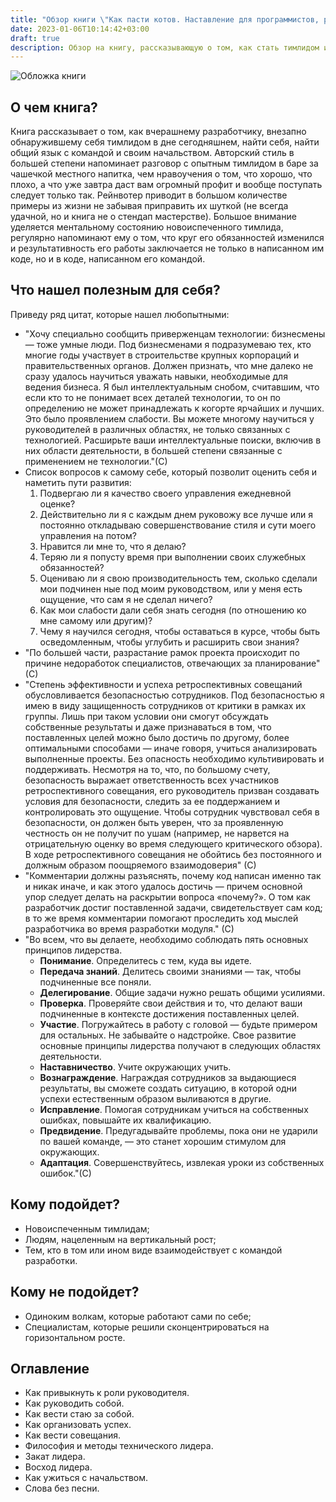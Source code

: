 ```yaml
---
title: "Обзор книги \"Как пасти котов. Наставление для программистов, руководящих другими программистами\" Д. Рейнвотер"
date: 2023-01-06T10:14:42+03:00
draft: true
description: Обзор на книгу, рассказывающую о том, как стать тимлидом и не облажаться (или облажаться).
---
```


![Обложка книги](/assets/images/book7.jpg)

## О чем книга?

Книга рассказывает о том, как вчерашнему разработчику, внезапно обнаружившему себя тимлидом в дне сегодняшнем, найти себя, найти общий язык с командой и своим начальством. Авторский стиль в большей степени напоминает разговор с опытным тимлидом в баре за чашечкой местного напитка, чем нравоучения о том, что хорошо, что плохо, а что уже завтра даст вам огромный профит и вообще поступать следует только так. Рейнвотер приводит в большом количестве примеры из жизни не забывая приправить их шуткой (не всегда удачной, но и книга не о стендап мастерстве). Большое внимание уделяется ментальному состоянию новоиспеченного тимлида, регулярно напоминают ему о том, что круг его обязанностей изменился и результативность его работы заключается не только в написанном им коде, но и в коде, написанном его командой.    

## Что нашел полезным для себя?

Приведу ряд цитат, которые нашел любопытными:
- "Хочу специально сообщить приверженцам технологии: бизнесмены — тоже умные люди. Под бизнесменами я подразумеваю тех, кто многие годы участвует в строительстве крупных корпораций и правительственных органов. Должен признать, что мне далеко не сразу удалось научиться уважать навыки, необходимые для ведения бизнеса. Я был интеллектуальным снобом, считавшим, что если кто то не понимает всех деталей технологии, то он по определению не может принадлежать к когорте ярчайших и лучших. Это было проявлением слабости. Вы можете многому научиться у руководителей в различных областях, не только связанных с технологией. Расширьте ваши интеллектуальные поиски, включив в них области деятельности, в большей степени связанные с применением не технологии."(С)
- Список вопросов к самому себе, который позволит оценить себя и наметить пути развития:
  1. Подвергаю ли я качество своего управления ежедневной оценке?
  2. Действительно ли я с каждым днем руковожу все лучше или я постоянно откладываю совершенствование стиля и сути моего управления на потом?
  3. Нравится ли мне то, что я делаю?
  4. Теряю ли я попусту время при выполнении своих служебных обязанностей?
  5. Оцениваю ли я свою производительность тем, сколько сделали мои подчинен ные под моим руководством, или у меня есть ощущение, что сам я не сделал ничего?
  6. Как мои слабости дали себя знать сегодня (по отношению ко мне самому или другим)?
  7. Чему я научился сегодня, чтобы оставаться в курсе, чтобы быть осведомленным, чтобы углубить и расширить свои знания?
- "По большей части, разрастание рамок проекта происходит по причине недоработок специалистов, отвечающих за планирование" (С)
- "Степень эффективности и успеха ретроспективных совещаний обусловливается безопасностью сотрудников. Под безопасностью я имею в виду защищенность сотрудников от критики в рамках их группы. Лишь при таком условии они смогут обсуждать собственные результаты и даже признаваться в том, что поставленных целей можно было достичь по другому, более оптимальными способами — иначе говоря, учиться анализировать выполненные проекты. Без опасность необходимо культивировать и поддерживать. Несмотря на то, что, по большому счету, безопасность выражает ответственность всех участников ретроспективного совещания, его руководитель призван создавать условия для безопасности, следить за ее поддержанием и контролировать это ощущение. Чтобы сотрудник чувствовал себя в безопасности, он должен быть уверен, что за проявленную честность он не получит по ушам (например, не нарвется на отрицательную оценку во время следующего критического обзора). В ходе ретроспективного совещания не обойтись без постоянного и должным образом поощряемого взаимодоверия" (С)
- "Комментарии должны разъяснять, почему код написан именно так и никак иначе, и как этого удалось достичь — причем основной упор следует делать на раскрытии вопроса «почему?». О том как разработчик достиг поставленной задачи, свидетельствует сам код; в то же время комментарии помогают проследить ход мыслей разработчика во время разработки модуля." (С)
- "Во всем, что вы делаете, необходимо соблюдать пять основных принципов лидерства.
  - **Понимание**. Определитесь с тем, куда вы идете.
  - **Передача знаний**. Делитесь своими знаниями — так, чтобы подчиненные все поняли.
  - **Делегирование**. Общие задачи нужно решать общими усилиями.
  - **Проверка**. Проверяйте свои действия и то, что делают ваши подчиненные в контексте достижения поставленных целей.
  - **Участие**. Погружайтесь в работу с головой — будьте примером для остальных. Не забывайте о надстройке. Свое развитие основные принципы лидерства получают в следующих областях деятельности.
  - **Наставничество**. Учите окружающих учить.
  - **Вознаграждение**. Награждая сотрудников за выдающиеся результаты, вы сможете создать ситуацию, в которой одни успехи естественным образом выливаются в другие.
  - **Исправление**. Помогая сотрудникам учиться на собственных ошибках, повышайте их квалификацию.
  - **Предвидение**. Предугадывайте проблемы, пока они не ударили по вашей команде, — это станет хорошим стимулом для окружающих.
  - **Адаптация**. Совершенствуйтесь, извлекая уроки из собственных ошибок."(С)

## Кому подойдет?

- Новоиспеченным тимлидам;
- Людям, нацеленным на вертикальный рост;
- Тем, кто в том или ином виде взаимодействует с командой разработки.

## Кому не подойдет?

- Одиноким волкам, которые работают сами по себе;
- Специалистам, которые решили сконцентрироваться на горизонтальном росте.

## Оглавление
- Как привыкнуть к роли руководителя.
- Как руководить собой.
- Как вести стаю за собой.
- Как организовать успех.
- Как вести совещания.
- Философия и методы технического лидера.
- Закат лидера.
- Восход лидера.
- Как ужиться с начальством.
- Слова без песни.